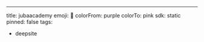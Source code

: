 ---
title: jubaacademy
emoji: 🐳
colorFrom: purple
colorTo: pink
sdk: static
pinned: false
tags:
  - deepsite
